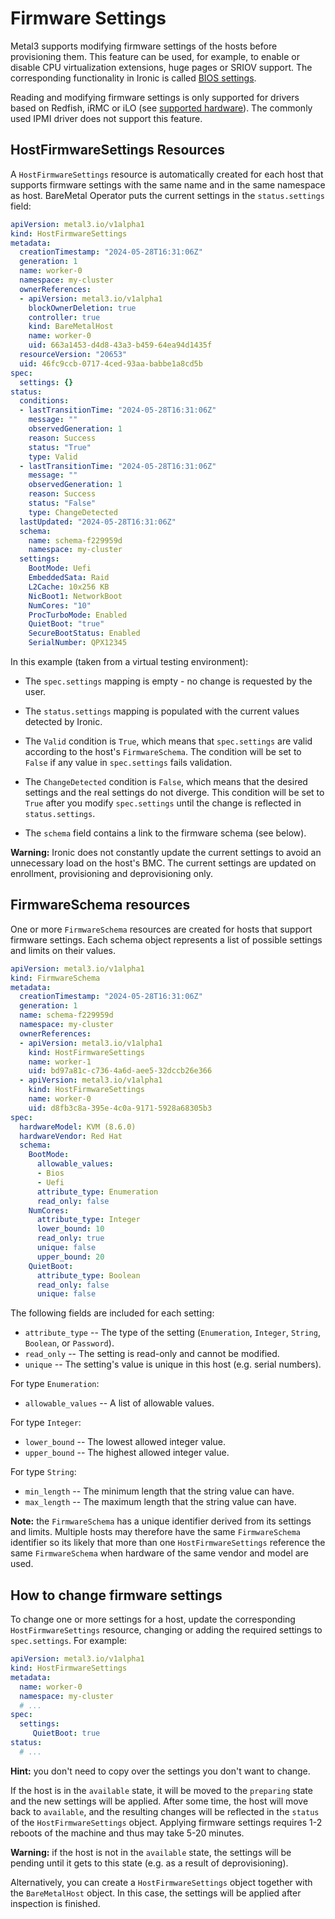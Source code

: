 # Firmware Settings

Metal3 supports modifying firmware settings of the hosts before provisioning
them. This feature can be used, for example, to enable or disable CPU
virtualization extensions, huge pages or SRIOV support. The corresponding
functionality in Ironic is called [BIOS
settings](https://docs.openstack.org/ironic/latest/admin/bios.html).

Reading and modifying firmware settings is only supported for drivers based on
Redfish, iRMC or iLO (see [supported hardware](./supported_hardware.md)). The
commonly used IPMI driver does not support this feature.

## HostFirmwareSettings Resources

A `HostFirmwareSettings` resource is automatically created for each host that
supports firmware settings with the same name and in the same namespace as
host.  BareMetal Operator puts the current settings in the `status.settings`
field:

```yaml
apiVersion: metal3.io/v1alpha1
kind: HostFirmwareSettings
metadata:
  creationTimestamp: "2024-05-28T16:31:06Z"
  generation: 1
  name: worker-0
  namespace: my-cluster
  ownerReferences:
  - apiVersion: metal3.io/v1alpha1
    blockOwnerDeletion: true
    controller: true
    kind: BareMetalHost
    name: worker-0
    uid: 663a1453-d4d8-43a3-b459-64ea94d1435f
  resourceVersion: "20653"
  uid: 46fc9ccb-0717-4ced-93aa-babbe1a8cd5b
spec:
  settings: {}
status:
  conditions:
  - lastTransitionTime: "2024-05-28T16:31:06Z"
    message: ""
    observedGeneration: 1
    reason: Success
    status: "True"
    type: Valid
  - lastTransitionTime: "2024-05-28T16:31:06Z"
    message: ""
    observedGeneration: 1
    reason: Success
    status: "False"
    type: ChangeDetected
  lastUpdated: "2024-05-28T16:31:06Z"
  schema:
    name: schema-f229959d
    namespace: my-cluster
  settings:
    BootMode: Uefi
    EmbeddedSata: Raid
    L2Cache: 10x256 KB
    NicBoot1: NetworkBoot
    NumCores: "10"
    ProcTurboMode: Enabled
    QuietBoot: "true"
    SecureBootStatus: Enabled
    SerialNumber: QPX12345
```

In this example (taken from a virtual testing environment):

- The `spec.settings` mapping is empty - no change is requested by the user.

- The `status.settings` mapping is populated with the current values detected
  by Ironic.

- The `Valid` condition is `True`, which means that `spec.settings` are valid
  according to the host's `FirmwareSchema`. The condition will be set to
  `False` if any value in `spec.settings` fails validation.

- The `ChangeDetected` condition is `False`, which means that the desired
  settings and the real settings do not diverge. This condition will be set
  to `True` after you modify `spec.settings` until the change is reflected
  in `status.settings`.

- The `schema` field contains a link to the firmware schema (see below).

**Warning:** Ironic does not constantly update the current settings to avoid an
unnecessary load on the host's BMC. The current settings are updated on
enrollment, provisioning and deprovisioning only.

## FirmwareSchema resources

One or more `FirmwareSchema` resources are created for hosts that support
firmware settings. Each schema object represents a list of possible settings
and limits on their values.

```yaml
apiVersion: metal3.io/v1alpha1
kind: FirmwareSchema
metadata:
  creationTimestamp: "2024-05-28T16:31:06Z"
  generation: 1
  name: schema-f229959d
  namespace: my-cluster
  ownerReferences:
  - apiVersion: metal3.io/v1alpha1
    kind: HostFirmwareSettings
    name: worker-1
    uid: bd97a81c-c736-4a6d-aee5-32dccb26e366
  - apiVersion: metal3.io/v1alpha1
    kind: HostFirmwareSettings
    name: worker-0
    uid: d8fb3c8a-395e-4c0a-9171-5928a68305b3
spec:
  hardwareModel: KVM (8.6.0)
  hardwareVendor: Red Hat
  schema:
    BootMode:
      allowable_values:
      - Bios
      - Uefi
      attribute_type: Enumeration
      read_only: false
    NumCores:
      attribute_type: Integer
      lower_bound: 10
      read_only: true
      unique: false
      upper_bound: 20
    QuietBoot:
      attribute_type: Boolean
      read_only: false
      unique: false
```

The following fields are included for each setting:

- `attribute_type` -- The type of the setting (`Enumeration`, `Integer`,
  `String`, `Boolean`, or `Password`).
- `read_only` -- The setting is read-only and cannot be modified.
- `unique` -- The setting's value is unique in this host (e.g. serial numbers).

For type `Enumeration`:

- `allowable_values` -- A list of allowable values.

For type `Integer`:

- `lower_bound` -- The lowest allowed integer value.
- `upper_bound` -- The highest allowed integer value.

For type `String`:

- `min_length` -- The minimum length that the string value can have.
- `max_length` -- The maximum length that the string value can have.

**Note:** the `FirmwareSchema` has a unique identifier derived from its
settings and limits. Multiple hosts may therefore have the same
`FirmwareSchema` identifier so its likely that more than one
`HostFirmwareSettings` reference the same `FirmwareSchema` when hardware of the
same vendor and model are used.

## How to change firmware settings

To change one or more settings for a host, update the corresponding
`HostFirmwareSettings` resource, changing or adding the required settings to
`spec.settings`. For example:

```yaml
apiVersion: metal3.io/v1alpha1
kind: HostFirmwareSettings
metadata:
  name: worker-0
  namespace: my-cluster
  # ...
spec:
  settings:
     QuietBoot: true
status:
  # ...
```

**Hint:** you don't need to copy over the settings you don't want to change.

If the host is in the `available` state, it will be moved to the `preparing`
state and the new settings will be applied. After some time, the host will move
back to `available`, and the resulting changes will be reflected in the
`status` of the `HostFirmwareSettings` object. Applying firmware settings
requires 1-2 reboots of the machine and thus may take 5-20 minutes.

**Warning:** if the host is not in the `available` state, the settings will be
pending until it gets to this state (e.g. as a result of deprovisioning).

Alternatively, you can create a `HostFirmwareSettings` object together with
the `BareMetalHost` object. In this case, the settings will be applied after
inspection is finished.
